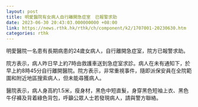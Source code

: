 ```yaml
---
layout: post
title: 明愛醫院有女病人自行離開急症室　已報警求助
date: 2023-06-30 20:43:03.000000000 +08:00
link: https://news.rthk.hk/rthk/ch/component/k2/1707001-20230630.htm
categories: rthk
---
```


明愛醫院一名患有長期病患的24歲女病人，自行離開急症室，院方已報警求助。

院方表示，病人昨日早上約7時由救護車送到急症室求診。病人在未有通知下，於早上約8時45分自行離開醫院。院方表示，非常重視事件，隨即派保安員在全院範圍和附近地區搜索病人，但未能尋獲病人。

醫院表示，病人身高約1.5米，瘦身材，黑色中短直髮，身穿黑色短袖上衣、黑色牛仔褲及背着綠色背包，呼籲公眾人士若發現病人，請與警方聯絡。
